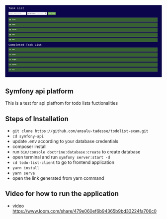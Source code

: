 

<img src="public/img/exam.png" >
 

## Symfony api platform
This is a test for api platfrom for todo lists fuctionalities

## Steps of Installation

- ```git clone https://github.com/amsalu-tadesse/todolist-exam.git```
- ```cd symfony-api```
- update .env according to your database credentials
- composer install
- run ```bin/console doctrine:database:create``` to create database
- open terminal and run ```symfony server:start -d```
- ```cd todo-list-client``` to go to frontend application
- ```yarn install```
- ```yarn serve```
- open the link generated from yarn command

## Video for how to run the application
- video https://www.loom.com/share/479e060ef6b94365b9bd33224fa706c0
